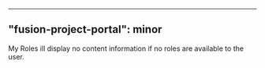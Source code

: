 
---
"fusion-project-portal": minor
--- 
My Roles ill display no content information if no roles are available to the user.
